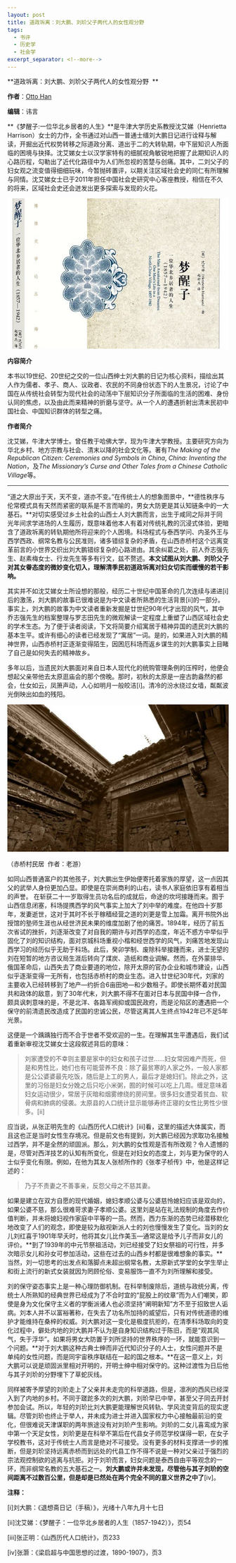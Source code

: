 ```yaml
---
layout: post
title: 道政坼离：刘大鹏、刘玠父子两代人的女性观分野
tags:
  - 书评
  - 历史学
  - 社会学
excerpt_separator: <!--more-->
---
```


**道政坼离：刘大鹏、刘玠父子两代人的女性观分野  **

**作者**：[Otto Han](https://www.zhihu.com/people/otto-ludwig-hani-46)

**编辑**：讳言

**《梦醒子:一位华北乡居者的人生》**是牛津大学历史系教授沈艾娣（Henrietta
Harrison）女士的力作，全书通过对山西一普通士缙刘大鹏日记进行诠释与解读，开掘出近代权势转移之际道政分离、道出于二的大转轨期，中下层知识人所面临的困境与抉择。沈艾娣女士以汉学家特有的细腻视角敏锐地把握了此期知识人的心路历程，勾勒出了近代化路径中为人们所忽视的苦楚与创痛。其中，二刘父子的妇女观之流变值得细细玩味，今暂抛砖置评，以期关注区域社会史的同仁有所理解与同情。沈艾娣女士已于2011年担任中国社会史研究中心客座教授，相信在不久的将来，区域社会史还会迸发出更多探索与发现的火花。

<!--more-->

<img class="img-fluid" src="../images/道政/v2-4072b85a89b697c423c82dd56f8ffb0b_r.jpg" alt="img">

**内容简介**

本书以19世纪、20世纪之交的一位山西绅士刘大鹏的日记为核心资料，描绘出其人作为儒者、孝子、商人、议政者、农民的不同身份状态下的人生景况，讨论了中国在从传统社会转型为现代社会的动荡中下层知识分子所面临的生活的困难、身份认同的焦虑，以及由此而来精神的折磨与坚守。从一个人的遭遇折射出清末民初中国社会、中国知识群体的转型之痛。

**作者简介**

沈艾娣，牛津大学博士。曾任教于哈佛大学，现为牛津大学教授。主要研究方向为华北乡村、地方宗教与社会、清末以降的社会文化等。著有*The Making of the Republican Citizen: Ceremonies and Symbols in China*, *China: Inventing the Nation*，及*The Missionary’s Curse and Other Tales from a Chinese Catholic Village*等。

---

“道之大原出于天，天不变，道亦不变。”在传统士人的想象图景中，**德性秩序与伦常模式具有天然而紧密的联系是不言而喻的，男女大防更是其认知链条中的一大基石。**对切实感受过乡土社会的山西士人刘大鹏而言，出生于咸同之际并于同光年间求学进场的人生履历，既意味着他本人有着对传统礼教的沉浸式体验，更暗含了道政坼离的转轨期他所将迎来的个人困境。科场程式与泰西学问、内圣外王与西学西政、纲常名教与公民准则，诸多错综复杂的矛盾，在山西赤桥村这个远离变革前言的小世界交织出刘大鹏错综复杂的心路进由。其余纠葛之处，前人乔志强先生、赵素梅女士、行龙先生等多有行文，兹不赘述。**本文试图从刘大鹏、刘玠父子对其女眷态度的微妙变化切入，理解清季民初道政坼离对妇女切实而缓慢的若干影响。**

其实并不如沈艾娣女士所设想的那般，经历二十世纪中国革命的几次连续与递进\[i\]后的激荡，刘大鹏的故事已很难说是为中文读者所熟悉的生活背景\[ii\]的一部分。事实上，刘大鹏的故事为中文读者重新发掘是廿世纪90年代才出现的风气，其中乔志强先生的档案整理与罗志田先生的微观解读一定程度上重塑了山西区域社会史的学术生态。为了便于读者阅读，下文将简要介绍寓居于精神异国的遗民刘大鹏的基本生平。或许有细心的读者已经发现了“寓居”一词。是的，如果进入刘大鹏的精神世界，山西赤桥村正逐渐变得陌生，因困厄科场而返乡谋生的刘大鹏事实上目睹了自己是如何失去的精神故乡。

多年以后，当遗民刘大鹏面对来自日本人现代化的统购管理条例的压榨时，他便会想起父亲带他去太原逛庙会的那个傍晚。那时，初秋的太原是一座古韵盎然的都会，仕女如云，凤箫声动，人心如明月一般皎洁\[i\]。清冷的汾水绕过女墙，粼粼波光倒映出如血的残阳。

<img class="img-fluid" src="../images/道政/v2-4852be2d6ac6f3eff83eaea6d246437a_hd.jpg" alt="img">

（赤桥村民居  作者：老游）

如同山西普通富户的其他孩子，刘大鹏出生伊始便寄托着家族的厚望，这一点因其父的武举人身份更加凸显。即使是在崇尚商利的山右，读书人家庭依旧享有着相当的声誉。
在斩获二十一岁取得生员功名后的成就后，命途的坎坷接踵而来。囿于山西信息闭塞，科场提携西学的风气事实上加大了刘中举的难度。在他四十岁那年，发妻逝世，这对于其时不长于稼穑经营之道的刘更是雪上加霜。离开书院外出授馆的塾师生涯也从经世济民未果的维度加剧了他的痛苦。1894年，经历了前五次省试的挫折，刘逐渐改变了对自我的期许与对西学的态度，年近不惑方中举似乎固化了刘的知识结构，面对京城科场重视小楷和经世西学的风气，刘痛苦地发现山西学习的经历似乎无助于科场。此后，癸卯学制、废除科举接踵而来，进士无望的刘在短暂的地方咨议局生涯后转向了煤炭、造纸和商业调解。然而，在外蒙排华、俄国革命后，山西失去了商业要道的地位，除开太原的官办企业和城市建设，山西似乎逐渐变得一无所有，也包括赤桥村的商业生态。进入廿世纪30年代，刘家的主要收入已经转移到了地产—约折合6亩田地—和少数租子。即使长期怀着对民国共和政体的敌意，到了30年代末，刘大鹏不得不在面对日本与民国中择一合作，颇具讽刺意味的是，不是北洋、各路军阀抑或国民政府，而是沦陷区的遭遇把一个保守的前清遗民改造成了民国的忠诚公民，尽管这离其人生终点1942年已不足5年光景。

这便是一个踽踽独行而不合于世者不受欢迎的一生。在理解其生平遭遇后，我们试着重新审视沈艾娣女士这段叙述背后的意味：

> 刘家遭受的不幸则主要是家中的妇女和孩子过世……妇女常因难产而死，但是和男性比，她们也有可能营养不良：除了最贫寒的人家之外，一般人家都是公公婆婆最先吃饭，随后是上工的男人，最后才是媳妇们。除此之外，这里的习俗是妇女分娩之后只吃小米粥，囿的时候可以吃上几周。缠足意味着妇女运动很少，常居于灰暗和烟雾缭绕的房间里。很多妇女遭受着贫血、软骨病和肺病的侵袭。太原县的人口统计显示能够寿终正寝的女性比男性少很多。\[ii\]

应当说，从张正明先生的《山西历代人口统计》\[iii\]看，这里的描述大体属实，而且这也正是当时女性生存境况。但是前文也有提到，刘大鹏已经因为求取功名接触过西学，并不是全然的顽固派。那么，刘大鹏的女性观是否有所改观？令人遗憾的是，尽管对西洋技艺的认知有所变化，但是在对妇女的态度上，刘与更为保守的人士似乎变化有限。例如，在他为其友人张桢所作的《张孝子桢传》中，他是这样记述的：

> 乃子不责妻之不善事亲，反怨父母之不慈其妻。

如果是建立在双方自愿的现代婚姻，媳妇孝顺公婆与公婆慈怜媳妇应该是双向的，如果公婆不慈，那么很难苛求妻子孝顺公婆。这里刘是站在礼法规制的角度去作价值判断，并未将媳妇视作家庭中平等的一员。然而，西力东渐的态势已经潜移默化地改变了人们的观念，即使是较为敌视新派人士的刘也慢慢发生了变化。当刘的女儿刘红喜于1901年早夭时，他将其女儿比作美玉—通常这是给予儿子而非女儿的评价。**到了1939年的中元节祭祖活动，刘已经接受了妇女祭祖的可行性，并多次暗示女儿和孙女可参加活动，这些在过去的山西乡村都是很难想象的事实。**当然，刘一切思考的出发点和落脚点未超出纲常名教，太原新式学堂的女学生举止和街上流行的新式女装就因为罔顾伦俗、变易服饰一直不为刘所理解和接受。

刘的保守姿态事实上是一种心理防御机制。在科举制废除后，道统与政统分离，传统士人所熟知的经典世界已经成为了不合时宜的“屁股上的纹章”而为人们嘲笑，即使是身为文化保守主义者的学衡派诸人也必须坚持“阐明新知”方不至于招致世人诟病。刘本人并不以富裕著称，在失去了功名所加持的威望后，只有对传统道德的维护才能维持在桑梓的权威。刘大鹏对这一变化是极度抗拒的，在清季科场取向的变化过程中，僻处内地的刘大鹏并不认为是自身知识结构过于陈旧，而是“观其风气，失于浮华”。如果将男女大防置于刘所坚持的世界秩序的一环，就能意识到一个问题。**对于刘大鹏这种古典士绅而非近代知识分子的人士，女性问题并不是单纯的女性问题，而是同宇宙秩序联结在一起的国之根本。**在这一意义上，刘大鹏可以说是顽固派里相对开明的，开明士绅中相对保守的。这种过渡性为日后他与其子刘玠的分野埋下了草蛇灰线。

同样被寄予厚望的刘玠走上了父亲并未走完的科举道路，但是，凛冽的西风已经深入到了内地的乡村。不同于蹉跎多次的刘大鹏，刘玠早已中举，甚至父子同去开封参加会试。所以，年轻的刘玠比刘大鹏更能理解世风转轨、学风流变背后的现实逻辑。尽管刘玠也终止于举人，并未成为进士并进入国家权力中心接触最前沿的变化，但很难说天津谋职的两年旅途没有对刘玠产生影响。刘玠的二女儿喜鸾成为家中第一个天足女性，刘玠更是在科举不第后在代县女子师范学校谋得一职，在女子学校教书，这对于传统士人而言是绝对不可接受。没有更多的材料支撑进一步的推断，但是刘玠坚持远离赤桥而到远处的代县工作不得不说是一种对父亲过于强烈的宗法观控制欲的逃离与抗拒。对于刘玠而言，妇女问题是泰西自由平等观念的一环，而非纲常名教的五大基石之一。**刘大鹏或许并未发现，尽管他与其子刘玠的空间距离不过数百公里，但是却是已然处在两个完全不同的意义世界之中了**\[iv\]。

**注释：**

\[i\]刘大鹏：《退想斋日记（手稿）》，光绪十八年九月十七日

\[ii\]沈艾娣：《梦醒子：一位华北乡居者的人生（1857-1942）》，页54

\[iii\]张正明：《山西历代人口统计》，页233

\[iv\]张灏：《梁启超与中国思想的过渡，1890-1907》，页3